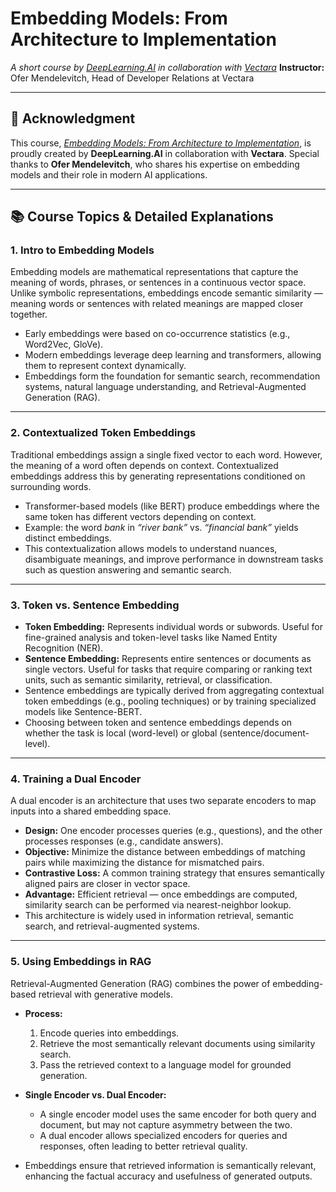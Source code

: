 # Embedding Models: From Architecture to Implementation

*A short course by [DeepLearning.AI](https://www.deeplearning.ai/) in collaboration with [Vectara](https://vectara.com/)*
**Instructor:** Ofer Mendelevitch, Head of Developer Relations at Vectara

---

## 📖 Acknowledgment

This course, *[Embedding Models: From Architecture to Implementation](https://www.deeplearning.ai/short-courses/embedding-models-from-architecture-to-implementation/)*, is proudly created by **DeepLearning.AI** in collaboration with **Vectara**. Special thanks to **Ofer Mendelevitch**, who shares his expertise on embedding models and their role in modern AI applications.

---

## 📚 Course Topics & Detailed Explanations

### 1. Intro to Embedding Models

Embedding models are mathematical representations that capture the meaning of words, phrases, or sentences in a continuous vector space. Unlike symbolic representations, embeddings encode semantic similarity — meaning words or sentences with related meanings are mapped closer together.

* Early embeddings were based on co-occurrence statistics (e.g., Word2Vec, GloVe).
* Modern embeddings leverage deep learning and transformers, allowing them to represent context dynamically.
* Embeddings form the foundation for semantic search, recommendation systems, natural language understanding, and Retrieval-Augmented Generation (RAG).

---

### 2. Contextualized Token Embeddings

Traditional embeddings assign a single fixed vector to each word. However, the meaning of a word often depends on context. Contextualized embeddings address this by generating representations conditioned on surrounding words.

* Transformer-based models (like BERT) produce embeddings where the same token has different vectors depending on context.
* Example: the word *bank* in *“river bank”* vs. *“financial bank”* yields distinct embeddings.
* This contextualization allows models to understand nuances, disambiguate meanings, and improve performance in downstream tasks such as question answering and semantic search.

---

### 3. Token vs. Sentence Embedding

* **Token Embedding:** Represents individual words or subwords. Useful for fine-grained analysis and token-level tasks like Named Entity Recognition (NER).
* **Sentence Embedding:** Represents entire sentences or documents as single vectors. Useful for tasks that require comparing or ranking text units, such as semantic similarity, retrieval, or classification.
* Sentence embeddings are typically derived from aggregating contextual token embeddings (e.g., pooling techniques) or by training specialized models like Sentence-BERT.
* Choosing between token and sentence embeddings depends on whether the task is local (word-level) or global (sentence/document-level).

---

### 4. Training a Dual Encoder

A dual encoder is an architecture that uses two separate encoders to map inputs into a shared embedding space.

* **Design:** One encoder processes queries (e.g., questions), and the other processes responses (e.g., candidate answers).
* **Objective:** Minimize the distance between embeddings of matching pairs while maximizing the distance for mismatched pairs.
* **Contrastive Loss:** A common training strategy that ensures semantically aligned pairs are closer in vector space.
* **Advantage:** Efficient retrieval — once embeddings are computed, similarity search can be performed via nearest-neighbor lookup.
* This architecture is widely used in information retrieval, semantic search, and retrieval-augmented systems.

---

### 5. Using Embeddings in RAG

Retrieval-Augmented Generation (RAG) combines the power of embedding-based retrieval with generative models.

* **Process:**

  1. Encode queries into embeddings.
  2. Retrieve the most semantically relevant documents using similarity search.
  3. Pass the retrieved context to a language model for grounded generation.
* **Single Encoder vs. Dual Encoder:**

  * A single encoder model uses the same encoder for both query and document, but may not capture asymmetry between the two.
  * A dual encoder allows specialized encoders for queries and responses, often leading to better retrieval quality.
* Embeddings ensure that retrieved information is semantically relevant, enhancing the factual accuracy and usefulness of generated outputs.
